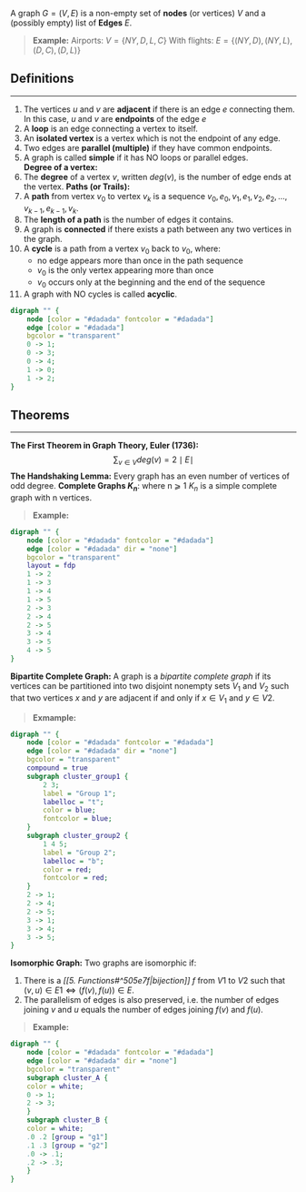 A graph $G = (V, E)$ is a non-empty set of __nodes__ (or vertices) $V$ and a (possibly empty) list of __Edges__ $E$.

>__Example:__
>Airports: $V = \{NY, D, L, C\}$
>With flights: $E = \{(NY,D),(NY,L),(D,C),(D,L)\}$

## Definitions
---
1. The vertices $u$ and $v$ are __adjacent__ if there is an edge $e$ connecting them. In this case, $u$ and $v$ are __endpoints__ of the edge $e$
2. A __loop__ is an edge connecting a vertex to itself.
3. An __isolated vertex__ is a vertex which is not the endpoint of any edge.
4. Two edges are __parallel (multiple)__ if they have common endpoints.
5. A graph is called __simple__ if it has NO loops or parallel edges.   
__Degree of a vertex:__
1. The __degree__ of a vertex $v$, written $deg(v)$, is the number of edge ends at the vertex.
__Paths (or Trails):__
1. A __path__ from vertex $v_0$ to vertex $v_k$ is a sequence $v_0,e_0,v_1,e_1,v_2,e_2,\dots,v_{k-1},e_{k-1},v_k$.
2. The __length of a path__ is the number of edges it contains.
3. A graph is __connected__ if there exists a path between any two vertices in the graph.
4. A __cycle__ is a path from a vertex $v_0$ back to $v_0$, where:
	- no edge appears more than once in the path sequence
	- $v_0$ is the only vertex appearing more than once
	- $v_0$ occurs only at the beginning and the end of the sequence
5. A graph with NO cycles is called __acyclic__.

```dot
digraph "" {
	node [color = "#dadada" fontcolor = "#dadada"]
	edge [color = "#dadada"]
	bgcolor = "transparent"
	0 -> 1;
	0 -> 3;
	0 -> 4;
	1 -> 0;
	1 -> 2;
}
```

## Theorems
---
__The First Theorem in Graph Theory, Euler (1736):__$$\sum_{v \in V} deg(v) = 2\mid E\mid$$
__The Handshaking Lemma:__ Every graph has an even number of vertices of odd degree.
__Complete Graphs $K_n$__: where n ⩾ 1 $K_n$ is a simple complete graph with n vertices.
>__Example:__
```dot
digraph "" {
	node [color = "#dadada" fontcolor = "#dadada"]
	edge [color = "#dadada" dir = "none"]
	bgcolor = "transparent"
	layout = fdp
	1 -> 2
	1 -> 3
	1 -> 4
	1 -> 5
	2 -> 3
	2 -> 4
	2 -> 5
	3 -> 4
	3 -> 5
	4 -> 5
}
```
__Bipartite Complete Graph:__ A graph is a _bipartite complete graph_ if its vertices can be partitioned into two disjoint nonempty sets $V_1$ and $V_2$ such that two vertices $x$ and $y$ are adjacent if and only if $x \in V_1$ and $y \in V2$.
>__Exmample:__
```dot
digraph "" {
	node [color = "#dadada" fontcolor = "#dadada"]
	edge [color = "#dadada" dir = "none"]
	bgcolor = "transparent"
	compound = true
	subgraph cluster_group1 {
		2 3;
		label = "Group 1";
		labelloc = "t";
		color = blue;
		fontcolor = blue;
	}
	subgraph cluster_group2 {
		1 4 5;
		label = "Group 2";
		labelloc = "b";
		color = red;
		fontcolor = red;
	}
	2 -> 1;
	2 -> 4;
	2 -> 5;
	3 -> 1;
	3 -> 4;
	3 -> 5;
}
```

__Isomorphic Graph:__ Two graphs are isomorphic if:
1. There is a _[[5. Functions#^505e7f|bijection]] $f$_ from $V1$ to $V2$ such that $(v, u) ∈ E1 ⇔ (f(v), f(u)) ∈ E.$
2. The parallelism of edges is also preserved, i.e. the number of edges joining $v$ and $u$ equals the number of edges joining $f(v)$ and $f(u)$.
>__Example:__
```dot
digraph "" {
	node [color = "#dadada" fontcolor = "#dadada"]
	edge [color = "#dadada" dir = "none"]
	bgcolor = "transparent"
	subgraph cluster_A {
	color = white;
	0 -> 1;
	2 -> 3;
	}
	subgraph cluster_B {
	color = white;
	.0 .2 [group = "g1"]
	.1 .3 [group = "g2"]
	.0 -> .1;
	.2 -> .3;
	}
}
```
